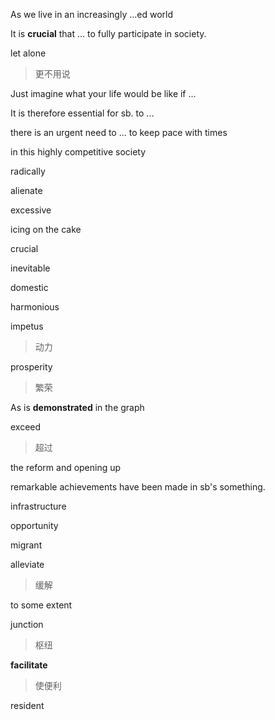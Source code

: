 As we live in an increasingly ...ed world

It is **crucial** that ... to fully participate in society.

let alone

> 更不用说

Just imagine what your life would be like if ...

It is therefore essential for sb. to ...

there is an urgent need to ... to keep pace with times

in this highly competitive society

radically

alienate

excessive

icing on the cake

crucial

inevitable

domestic

harmonious

impetus

> 动力

prosperity

> 繁荣

As is **demonstrated** in the graph

exceed

> 超过

the reform and opening up

remarkable achievements have been made in sb's something.

infrastructure

opportunity

migrant

alleviate

> 缓解

to some extent

junction

> 枢纽

**facilitate**

> 使便利

resident
